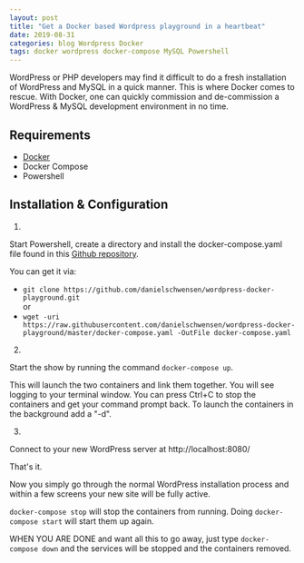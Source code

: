 ```yaml
---
layout: post
title: "Get a Docker based Wordpress playground in a heartbeat"
date: 2019-08-31
categories: blog Wordpress Docker 
tags: docker wordpress docker-compose MySQL Powershell
---
```


WordPress or PHP developers may find it difficult to do a fresh installation of WordPress and MySQL in a quick manner. This is where Docker comes to rescue. With Docker, one can quickly commission and de-commission a WordPress & MySQL development environment in no time.

## Requirements

* [Docker](https://www.docker.com/)
* Docker Compose
* Powershell

## Installation & Configuration

1. 
Start Powershell, create a directory and install the docker-compose.yaml file found in this [Github repository](https://github.com/danielschwensen/wordpress-docker-playground). 

You can get it via: 

* `git clone https://github.com/danielschwensen/wordpress-docker-playground.git`
<br>or
* `wget -uri https://raw.githubusercontent.com/danielschwensen/wordpress-docker-playground/master/docker-compose.yaml -OutFile docker-compose.yaml`


2. 
Start the show by running the command `docker-compose up`.

This will launch the two containers and link them together. You will see logging to your terminal window. You can press Ctrl+C to stop the containers and get your command prompt back. To launch the containers in the background add a "-d".

3.
Connect to your new WordPress server at http://localhost:8080/

That's it.

Now you simply go through the normal WordPress installation process and within a few screens your new site will be fully active. 

`docker-compose stop` will stop the containers from running. Doing `docker-compose start` will start them up again.

WHEN YOU ARE DONE and want all this to go away, just type `docker-compose down` and the services will be stopped and the containers removed. 